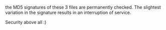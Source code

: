 the MD5 signatures of these 3 files are permanently checked.
The slightest variation in the signature results in an interruption of service.

Security above all :)
